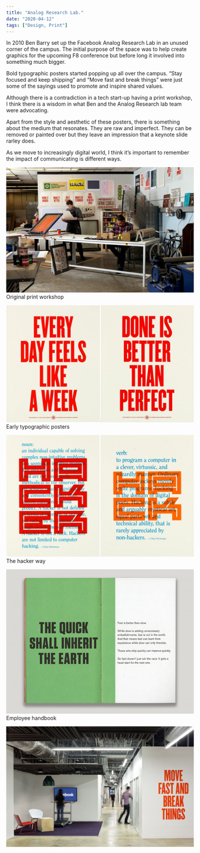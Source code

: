 ```yaml
---
title: "Analog Research Lab."
date: "2020-04-12"
tags: ["Design, Print"]
---
```


In 2010 Ben Barry set up the Facebook Analog Research Lab in an unused corner of the campus. The initial purpose of the space was to help create graphics for the upcoming F8 conference but before long it involved into something much bigger.

Bold typographic posters started popping up all over the campus. “Stay focused and keep shipping” and “Move fast and break things” were just some of the sayings used to promote and inspire shared values.

Although there is a contradiction in a tech start-up having a print workshop, I think there is a wisdom in what Ben and the Analog Research lab team were advocating.

Apart from the style and aesthetic of these posters, there is something about the medium that resonates. They are raw and imperfect. They can be removed or painted over but they leave an impression that a keynote slide rarley does.

As we move to increasingly digital world, I think it’s important to remember the impact of communicating is different ways.

![Gary Hustwit Urbanized](note_images/analogResearchLab01.jpg)
Original print workshop

![Gary Hustwit Urbanized](note_images/analogResearchLab02.jpg)
Early typographic posters

![Gary Hustwit Urbanized](note_images/analogResearchLab03.jpg)
The hacker way

![Gary Hustwit Urbanized](note_images/analogResearchLab04.jpg)
Employee handbook

![Gary Hustwit Urbanized](note_images/analogResearchLab05.jpg)
